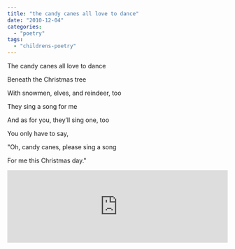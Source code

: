 ```yaml
---
title: "the candy canes all love to dance"
date: "2010-12-04"
categories: 
  - "poetry"
tags: 
  - "childrens-poetry"
---
```


The candy canes all love to dance

Beneath the Christmas tree

With snowmen, elves, and reindeer, too

They sing a song for me

And as for you, they’ll sing one, too

You only have to say,

"Oh, candy canes, please sing a song

For me this Christmas day."

<iframe width="100%" height="166" scrolling="no" frameborder="no" src="http://w.soundcloud.com/player/?url=http%3A%2F%2Fapi.soundcloud.com%2Ftracks%2F47210225&amp;auto_play=false&amp;show_artwork=false&amp;color=ff7700"></iframe>
